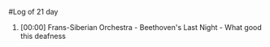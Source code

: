 #Log of 21 day

1. [00:00] Frans-Siberian Orchestra - Beethoven's Last Night - What good this deafness
